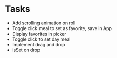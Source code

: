 # Tasks
- Add scrolling animation on roll
- Toggle click meal to set as favorite, save in App
- Display favorites in picker
- Toggle click to set day meal
- Implement drag and drop
- isSet on drop
